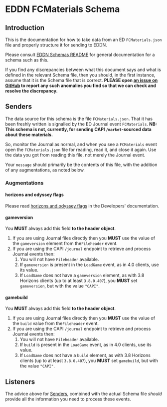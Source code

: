 # EDDN FCMaterials Schema

## Introduction
This is the documentation for how to take data from an ED `FCMaterials.json`
file and properly structure it for sending to EDDN.

Please consult [EDDN Schemas README](./README-EDDN-schemas.md) for general
documentation for a schema such as this.

If you find any discrepancies between what this document says and what is
defined in the relevant Schema file, then you should, in the first instance,
assume that it is the Schema file that is correct.
**PLEASE open
[an issue on GitHub](https://github.com/EDCD/EDDN/issues/new/choose)
to report any such anomalies you find so that we can check and resolve the
discrepancy.**

## Senders
The data source for this schema is the file `FCMaterials.json`.  That it has
been freshly written is signalled by the ED Journal event `FCMaterials`.
**NB: This schema is not, currently, for sending CAPI `/market`-sourced data
about these materials.**

So, monitor the Journal as normal, and when you see a `FCMaterials` event open
the `FCMaterials.json` file for reading, read it, and close it again.  Use the
data you got from reading this file, not merely the Journal event.

Your `message` should primarily be the contents of this file, with the addition
of any augmentations, as noted below.

### Augmentations
#### horizons and odyssey flags
Please read [horizons and odyssey flags](../docs/Developers.md#horizons-and-odyssey-flags)
in the Developers' documentation.

#### gameversion
You **MUST** always add this field **to the header object**.

1. If you are using Journal files directly then you **MUST** use the value
  of the `gameversion` element from the`Fileheader` event.
2. If you are using the CAPI `/journal` endpoint to retrieve and process
  Journal events then:
   1. You will not have `Fileheader` available.
   2. If `gameversion` is present in the `LoadGame` event, as in 4.0 clients,
     use its value.
   3. If `LoadGame` does not have a `gameversion` element, as with 3.8 Horizons
     clients (up to at least `3.8.0.407`), you **MUST** set `gameversion`, but 
     with the value `"CAPI"`.

#### gamebuild
You **MUST** always add this field **to the header object**.

1. If you are using Journal files directly then you **MUST** use the value
   of the `build` value from the`Fileheader` event.
2. If you are using the CAPI `/journal` endpoint to retrieve and process
   Journal events then:
    1. You will not have `Fileheader` available.
    2. If `build` is present in the `LoadGame` event, as in 4.0 clients, use
      its value.
    3. If `LoadGame` does not have a `build` element, as with 3.8 Horizons
       clients (up to at least `3.8.0.407`), you **MUST** set `gamebuild`, but
       with the value `"CAPI"`.

## Listeners
The advice above for [Senders](#senders), combined with the actual Schema file
*should* provide all the information you need to process these events.
